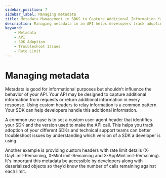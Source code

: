 ```yaml
---
sidebar_position: 7
sidebar_label: Managing metadata
title: Metadata Management in SDKS to Capture Additional Information from Requests and Responses
description: Managing metadata in an API helps developers track adoption and troubleshoot issues efficiently. Custom user-agent headers can be used to identify the SDK version, while custom rate limit details can be captured
keyword:
    - Metadata
    - API
    - SDK Adoption
    - Troubleshoot Issues
    - Rate Limit
---
```


# Managing metadata
Metadata is good for informational purposes but shouldn’t influence the behavior of your API. Your API may be designed to capture additional information from requests or return additional information in every response. Using custom headers to relay information is a common pattern. Your SDK can help developers handle this additional information. 

A common use case is to set a custom user-agent header that identifies your SDK and the version used to make the API call. This helps you track adoption of your different SDKs and technical support teams can better troubleshoot issues by understanding which version of a SDK a developer is using.

Another example is providing custom headers with rate limit details (X-DayLimit-Remaining, X-MinLimit-Remaining and X-AppMinLimit-Remaining). It's important this metadata be accessible by developers along with deserialized objects so they’d know the number of calls remaining against each limit. 